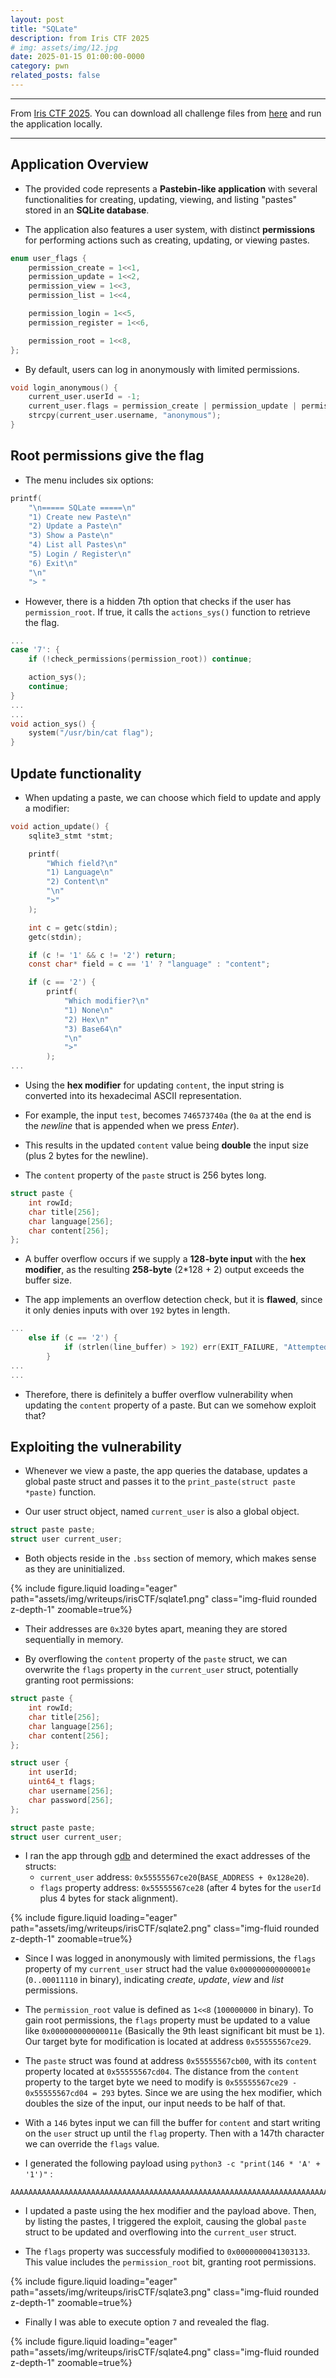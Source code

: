 ```yaml
---
layout: post
title: "SQLate"
description: from Iris CTF 2025
# img: assets/img/12.jpg
date: 2025-01-15 01:00:00-0000
category: pwn
related_posts: false
---
```


***
From [Iris CTF 2025](https://irisc.tf/).
You can download all challenge files from [here](https://github.com/IrisSec/IrisCTF-2025-Challenges/tree/main/sqlate) and run the application locally.

***
## Application Overview
- The provided code represents a **Pastebin-like application** with several functionalities for creating, updating, viewing, and listing "pastes" stored in an **SQLite database**. 

- The application also features a user system, with distinct **permissions** for performing actions such as creating, updating, or viewing pastes.
```c
enum user_flags {
    permission_create = 1<<1,
    permission_update = 1<<2,
    permission_view = 1<<3,
    permission_list = 1<<4,

    permission_login = 1<<5,
    permission_register = 1<<6,

    permission_root = 1<<8,
};
``` 
- By default, users can log in anonymously with limited permissions.
```c
void login_anonymous() {
    current_user.userId = -1;
    current_user.flags = permission_create | permission_update | permission_view | permission_list;
    strcpy(current_user.username, "anonymous");
}
```

## Root permissions give the flag
- The menu includes six options:
```c
printf(
    "\n===== SQLate =====\n"
    "1) Create new Paste\n"
    "2) Update a Paste\n"
    "3) Show a Paste\n"
    "4) List all Pastes\n"
    "5) Login / Register\n"
    "6) Exit\n"
    "\n"
    "> "
```
- However, there is a hidden 7th option that checks if the user has `permission_root`. If true, it calls the `actions_sys()` function to retrieve the flag.
```c
...
case '7': {
    if (!check_permissions(permission_root)) continue;

    action_sys();
    continue;
}
...
...
void action_sys() {
    system("/usr/bin/cat flag");
}
```

## Update functionality
- When updating a paste, we can choose which field to update and apply a modifier:
```c
void action_update() {
    sqlite3_stmt *stmt;

    printf(
        "Which field?\n"
        "1) Language\n"
        "2) Content\n"
        "\n"
        ">"
    );

    int c = getc(stdin);
    getc(stdin);

    if (c != '1' && c != '2') return;
    const char* field = c == '1' ? "language" : "content";

    if (c == '2') {
        printf(
            "Which modifier?\n"
            "1) None\n"
            "2) Hex\n"
            "3) Base64\n"
            "\n"
            ">"
        );
...
```
- Using the **hex modifier** for updating `content`, the input string is converted into its hexadecimal ASCII representation.

- For example, the input `test`, becomes `746573740a` (the `0a` at the end is the *newline* that is appended when we press *Enter*).

- This results in the updated `content` value being **double** the input size (plus 2 bytes for the newline).

- The `content` property of the `paste` struct is 256 bytes long. 
```c
struct paste {
    int rowId;
    char title[256];
    char language[256];
    char content[256];
};
```
- A buffer overflow occurs if we supply a **128-byte input** with the **hex modifier**, as the resulting **258-byte** (2*128 + 2) output exceeds the buffer size.

- The app implements an overflow detection check, but it is **flawed**, since it only denies inputs with over `192` bytes in length.
```c
...
    else if (c == '2') {
            if (strlen(line_buffer) > 192) err(EXIT_FAILURE, "Attempted to overflow!");
        }
...
...
```
- Therefore, there is definitely a buffer overflow vulnerability when updating the `content` property of a paste. But can we somehow exploit that?

## Exploiting the vulnerability
- Whenever we view a paste, the app queries the database, updates a global paste struct and passes it to the `print_paste(struct paste *paste)` function.

- Our user struct object, named `current_user` is also a global object.
```c
struct paste paste;
struct user current_user;
```
- Both objects reside in the `.bss` section of memory, which makes sense as they are uninitialized.
<div class="row mt-3">
    <div class="col-sm mt-3 mt-md-0">
        {% include figure.liquid loading="eager" path="assets/img/writeups/irisCTF/sqlate1.png" class="img-fluid rounded z-depth-1" zoomable=true%}
    </div>
</div>

- Their addresses are `0x320` bytes apart, meaning they are stored sequentially in memory.

- By overflowing the `content` property of the `paste` struct, we can overwrite the `flags` property in the `current_user` struct, potentially granting root permissions:

```c
struct paste {
    int rowId;
    char title[256];
    char language[256];
    char content[256];
};

struct user {
    int userId;
    uint64_t flags;
    char username[256];
    char password[256];
};

struct paste paste;
struct user current_user;
```
- I ran the app through [gdb](https://www.sourceware.org/gdb/) and determined the exact addresses of the structs:
  -  `current_user` address: `0x55555567ce20`(`BASE_ADDRESS + 0x128e20`).
  -   `flags` property address: `0x55555567ce28` (after 4 bytes for the `userId` plus 4 bytes for stack alignment).
<div class="row mt-3">
    <div class="col-sm mt-3 mt-md-0">
        {% include figure.liquid loading="eager" path="assets/img/writeups/irisCTF/sqlate2.png" class="img-fluid rounded z-depth-1" zoomable=true%}
    </div>
</div>

- Since I was logged in anonymously with limited permissions, the `flags` property of my `current_user` struct had the value `0x000000000000001e` (`0..00011110` in binary), indicating *create*, *update*, *view* and *list* permissions.

- The `permission_root` value is defined as `1<<8` (`100000000` in binary). To gain root permissions, the `flags` property must be updated to a value like `0x000000000000011e` (Basically the 9th least significant bit must be `1`). Our target byte for modification is located at address `0x55555567ce29`.

- The `paste` struct was found at address `0x55555567cb00`, with its `content` property located at `0x55555567cd04`. The distance from the `content` property to the target byte we need to modify is `0x55555567ce29 - 0x55555567cd04 = 293` bytes. Since we are using the hex modifier, which doubles the size of the input, our input needs to be half of that.

- With a `146` bytes input we can fill the buffer for `content` and start writing on the `user` struct up until the `flag` property. Then with a 147th character we can override the `flags` value.

- I generated the following payload using `python3 -c "print(146 * 'A' + '1')"` :
```
AAAAAAAAAAAAAAAAAAAAAAAAAAAAAAAAAAAAAAAAAAAAAAAAAAAAAAAAAAAAAAAAAAAAAAAAAAAAAAAAAAAAAAAAAAAAAAAAAAAAAAAAAAAAAAAAAAAAAAAAAAAAAAAAAAAAAAAAAAAAAAAAAA1
```

- I updated a paste using the hex modifier and the payload above. Then, by listing the pastes, I triggered the exploit, causing the global `paste` struct to be updated and overflowing into the `current_user` struct.

- The `flags` property was successfuly modified to `0x0000000041303133`. This value includes the `permission_root` bit, granting root permissions.
<div class="row mt-3">
    <div class="col-sm mt-3 mt-md-0">
        {% include figure.liquid loading="eager" path="assets/img/writeups/irisCTF/sqlate3.png" class="img-fluid rounded z-depth-1" zoomable=true%}
    </div>
</div>

- Finally I was able to execute option `7` and revealed the flag.

<div class="row mt-3">
    <div class="col-sm mt-3 mt-md-0">
        {% include figure.liquid loading="eager" path="assets/img/writeups/irisCTF/sqlate4.png" class="img-fluid rounded z-depth-1" zoomable=true%}
    </div>
</div>

